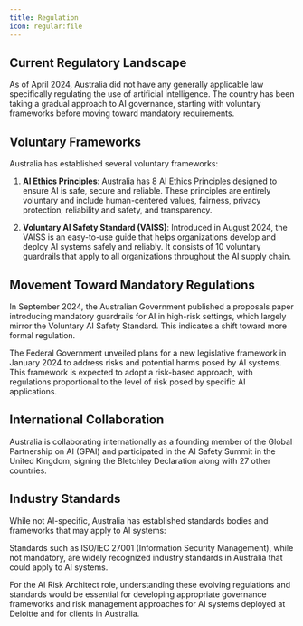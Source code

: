 ```yaml
---
title: Regulation
icon: regular:file
---
```


## Current Regulatory Landscape

As of April 2024, Australia did not have any generally applicable law specifically regulating the use of artificial intelligence. The country has been taking a gradual approach to AI governance, starting with voluntary frameworks before moving toward mandatory requirements.

## Voluntary Frameworks

Australia has established several voluntary frameworks:

1. **AI Ethics Principles**: Australia has 8 AI Ethics Principles designed to ensure AI is safe, secure and reliable. These principles are entirely voluntary and include human-centered values, fairness, privacy protection, reliability and safety, and transparency.

2. **Voluntary AI Safety Standard (VAISS)**: Introduced in August 2024, the VAISS is an easy-to-use guide that helps organizations develop and deploy AI systems safely and reliably. It consists of 10 voluntary guardrails that apply to all organizations throughout the AI supply chain.

## Movement Toward Mandatory Regulations

In September 2024, the Australian Government published a proposals paper introducing mandatory guardrails for AI in high-risk settings, which largely mirror the Voluntary AI Safety Standard. This indicates a shift toward more formal regulation.

The Federal Government unveiled plans for a new legislative framework in January 2024 to address risks and potential harms posed by AI systems. This framework is expected to adopt a risk-based approach, with regulations proportional to the level of risk posed by specific AI applications.

## International Collaboration

Australia is collaborating internationally as a founding member of the Global Partnership on AI (GPAI) and participated in the AI Safety Summit in the United Kingdom, signing the Bletchley Declaration along with 27 other countries.

## Industry Standards

While not AI-specific, Australia has established standards bodies and frameworks that may apply to AI systems:

Standards such as ISO/IEC 27001 (Information Security Management), while not mandatory, are widely recognized industry standards in Australia that could apply to AI systems.

For the AI Risk Architect role, understanding these evolving regulations and standards would be essential for developing appropriate governance frameworks and risk management approaches for AI systems deployed at Deloitte and for clients in Australia.